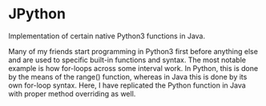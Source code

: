 # JPython
Implementation of certain native Python3 functions in Java.

Many of my friends start programming in Python3 first before anything else and are used to specific built-in functions and syntax. The most notable example is how for-loops across some interval work. In Python, this is done by the means of the range() function, whereas in Java this is done by its own for-loop syntax. Here, I have replicated the Python function in Java with proper method overriding as well.
